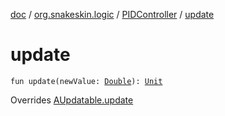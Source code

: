 [doc](../../index.md) / [org.snakeskin.logic](../index.md) / [PIDController](index.md) / [update](./update.md)

# update

`fun update(newValue: `[`Double`](https://kotlinlang.org/api/latest/jvm/stdlib/kotlin/-double/index.html)`): `[`Unit`](https://kotlinlang.org/api/latest/jvm/stdlib/kotlin/-unit/index.html)

Overrides [AUpdatable.update](../../org.snakeskin.ability/-a-updatable/update.md)

